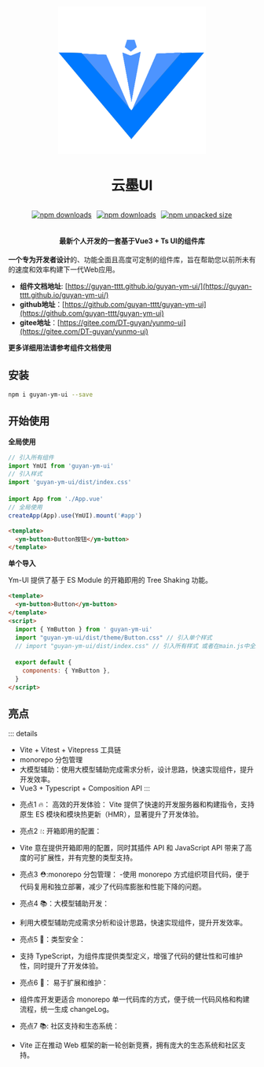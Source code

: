 
<div align="center">


<img src="../../docs/logo.png" style="width: 300px;height: 300px;" alt=""></img>

<h1>云墨UI</h1>

<div style="display: flex; justify-content: center; align-items: center;gap: 10px;">

<a href="https://www.npmjs.com/package/guyan-ym-ui"><img src="https://img.shields.io/npm/d18m/guyan-ym-ui?logo=npm&color=orange" alt="npm downloads"></a> 

<a href="https://www.npmjs.com/package/guyan-ym-ui"><img src="https://img.shields.io/npm/v/guyan-ym-ui?logo=npm&color=blue" alt="npm downloads"></a> 

<a href="https://www.npmjs.com/package/guyan-ym-ui"><img src="https://img.shields.io/npm/unpacked-size/guyan-ym-ui?logo=GitLFS&logoColor=white&color=yellow" alt="npm unpacked size"></a> 

</div>

<h4>最新个人开发的一套基于Vue3 + Ts UI的组件库</h4>

</div>

**一个专为开发者设计**的、功能全面且高度可定制的组件库，旨在帮助您以前所未有的速度和效率构建下一代Web应用。





- **组件文档地址**: [https://guyan-tttt.github.io/guyan-ym-ui/](https://guyan-tttt.github.io/guyan-ym-ui/)
- **github地址**：[https://github.com/guyan-tttt/guyan-ym-ui](https://github.com/guyan-tttt/guyan-ym-ui)
- **gitee地址**：[https://gitee.com/DT-guyan/yunmo-ui](https://gitee.com/DT-guyan/yunmo-ui)

**更多详细用法请参考组件文档使用**

## 安装

```bash
npm i guyan-ym-ui --save
```

## 开始使用

**全局使用**


```js
// 引入所有组件
import YmUI from 'guyan-ym-ui'
// 引入样式
import 'guyan-ym-ui/dist/index.css'

import App from './App.vue'
// 全局使用
createApp(App).use(YmUI).mount('#app')
```

```html
<template>
  <ym-button>Button按钮</ym-button>
</template>
```

**单个导入**

Ym-UI 提供了基于 ES Module 的开箱即用的 Tree Shaking 功能。


```html
<template>
  <ym-button>Button</ym-button>
</template>
<script>
  import { YmButton } from ' guyan-ym-ui'
  import "guyan-ym-ui/dist/theme/Button.css" // 引入单个样式
  // import "guyan-ym-ui/dist/index.css" // 引入所有样式 或者在main.js中全局引入

  export default {
    components: { YmButton },
  }
</script>
```

## 亮点

::: details
- Vite + Vitest + Vitepress 工具链
- monorepo 分包管理
- 大模型辅助：使用大模型辅助完成需求分析，设计思路，快速实现组件，提升开发效率。
- Vue3 + Typescript + Composition API 
:::

* 亮点1 🔥： 高效的开发体验：
Vite 提供了快速的开发服务器和构建指令，支持原生 ES 模块和模块热更新（HMR），显著提升了开发体验。

* 亮点2 💧: 开箱即用的配置：
- Vite 意在提供开箱即用的配置，同时其插件 API 和 JavaScript API 带来了高度的可扩展性，并有完整的类型支持。

* 亮点3 ⛑️:monorepo 分包管理：
-使用 monorepo 方式组织项目代码，便于代码复用和独立部署，减少了代码库膨胀和性能下降的问题。

* 亮点4 📚：大模型辅助开发：
- 利用大模型辅助完成需求分析和设计思路，快速实现组件，提升开发效率。

* 亮点5 🎉：类型安全：
- 支持 TypeScript，为组件库提供类型定义，增强了代码的健壮性和可维护性，同时提升了开发体验。

* 亮点6 🌹： 易于扩展和维护：
- 组件库开发更适合 monorepo 单一代码库的方式，便于统一代码风格和构建流程，统一生成 changeLog。

* 亮点7 📚: 社区支持和生态系统：
- Vite 正在推动 Web 框架的新一轮创新竞赛，拥有庞大的生态系统和社区支持。


